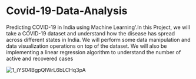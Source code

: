 
# Covid-19-Data-Analysis

Predicting COVID-19 in India using Machine Learning'.In this Project, we will take a COVID-19 dataset and understand how the disease has spread across different states in India. We will perform some data manipulation and data visualization operations on top of the dataset. We will also be implementing a linear regression algorithm to understand the number of active and recovered cases

![1_iYS04BgpQIWrL6bLCHq3pA](https://user-images.githubusercontent.com/76897778/157058722-bbe7c0e7-c723-44c4-a3ad-43ca14222a63.png)

